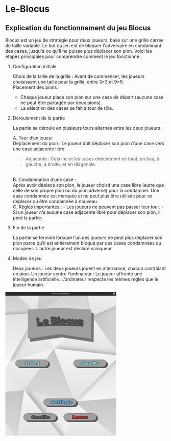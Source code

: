 # Le-Blocus

## Explication du fonctionnement du jeu Blocus

Blocus est un jeu de stratégie pour deux joueurs, basé sur une grille carrée de taille variable.
Le but du jeu est de bloquer l'adversaire en condamnant des cases, jusqu'à ce qu'il ne puisse
plus déplacer son pion. Voici les étapes principales pour comprendre comment le jeu
fonctionne :

1. Configuration initiale

    Choix de la taille de la grille : Avant de commencer, les joueurs choisissent une taille pour la grille, entre 3×3 et 9×9. <br>
    Placement des pions : <br>
    - Chaque joueur place son pion sur une case de départ (aucune case ne peut être partagée par deux pions).<br>
    - La sélection des cases se fait à tour de rôle.<br>

2. Déroulement de la partie 

    La partie se déroule en plusieurs tours alternés entre les deux joueurs :

    A. Tour d’un joueur <br>
    Déplacement du pion : Le joueur doit déplacer son pion d’une case vers une case
    adjacente libre. <br>
    > Adjacente : Cela inclut les cases directement en haut, en bas, à gauche, à droite, et en
    diagonale. <br>
    <br>
    B. Condamnation d’une case :<br>
    Après avoir déplacé son pion, le joueur choisit une case libre (autre que celle de son
    propre pion ou du pion adverse) pour la condamner. Une case condamnée est marquée
    et ne peut plus être utilisée pour se déplacer ou être condamnée à nouveau.
    <br>
    C. Règles importantes :
    - Les joueurs ne peuvent pas passer leur tour.
    - Si un joueur n’a aucune case adjacente libre pour déplacer son pion, il perd la partie.

3. Fin de la partie <br>

    La partie se termine lorsque l’un des joueurs ne peut plus déplacer son pion parce qu’il est
    entièrement bloqué par des cases condamnées ou occupées. L’autre joueur est déclaré
    vainqueur. <br>

4. Modes de jeu <br>

    Deux joueurs : Les deux joueurs jouent en alternance, chacun contrôlant un pion.
    Un joueur contre l'ordinateur : Le joueur affronte une intelligence artificielle.
    L’ordinateur respecte les mêmes règles que le joueur humain.

![Ecran d'accueil du jeu](/images/Menublocus.png)